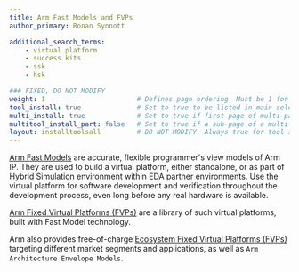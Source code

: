 ```yaml
---
title: Arm Fast Models and FVPs
author_primary: Ronan Synnott

additional_search_terms:
    - virtual platform
    - success kits
    - ssk
    - hsk

### FIXED, DO NOT MODIFY
weight: 1                       # Defines page ordering. Must be 1 for first (or only) page.
tool_install: true              # Set to true to be listed in main selection page, else false
multi_install: true             # Set to true if first page of multi-page article, else false
multitool_install_part: false   # Set to true if a sub-page of a multi-page article, else false
layout: installtoolsall         # DO NOT MODIFY. Always true for tool install articles
---
```

[Arm Fast Models](https://developer.arm.com/Tools%20and%20Software/Fast%20Models) are accurate, flexible programmer's view models of Arm IP. They are used to build a virtual platform, either standalone, or as part of Hybrid Simulation environment within EDA partner environments. Use the virtual platform for software development and verification throughout the development process, even long before any real hardware is available.

[Arm Fixed Virtual Platforms (FVPs)](https://developer.arm.com/Tools%20and%20Software/Fixed%20Virtual%20Platforms) are a library of such virtual platforms, built with Fast Model technology.

Arm also provides free-of-charge [Ecosystem Fixed Virtual Platforms (FVPs)](https://developer.arm.com/downloads/-/arm-ecosystem-fvps) targeting different market segments and applications, as well as `Arm Architecture Envelope Models`.
